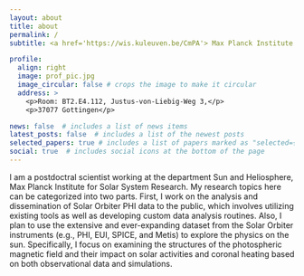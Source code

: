 ```yaml
---
layout: about
title: about
permalink: /
subtitle: <a href='https://wis.kuleuven.be/CmPA'> Max Planck Institute for Solar System Research </a>

profile:
  align: right
  image: prof_pic.jpg
  image_circular: false # crops the image to make it circular
  address: >
    <p>Room: BT2.E4.112, Justus-von-Liebig-Weg 3,</p>
    <p>37077 Gottingen</p>

news: false  # includes a list of news items
latest_posts: false  # includes a list of the newest posts
selected_papers: true # includes a list of papers marked as "selected={true}"
social: true  # includes social icons at the bottom of the page
---
```


I am a postdoctral scientist working at the department Sun and Heliosphere, Max Planck Institute for Solar System Research.
My research topics here can be categorized into two parts. First, I work on the analysis and dissemination of Solar Orbiter PHI data to the public, which involves utilizing existing tools as well as developing custom data analysis routines. Also, I plan to use the extensive and ever-expanding dataset from the Solar Orbiter instruments (e.g., PHI, EUI, SPICE, and Metis) to explore the physics on the sun. Specifically, I focus on examining the structures of the photospheric magnetic field and their impact on solar activities and coronal heating based on both observational data and simulations.

